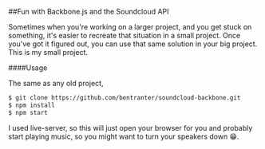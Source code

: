 ##Fun with Backbone.js and the Soundcloud API

Sometimes when you're working on a larger project, and you get stuck on something, it's easier to recreate that situation in a small project. Once you've got it figured out, you can use that same solution in your big project. This is my small project.

####Usage

The same as any old project,

```bash
$ git clone https://github.com/bentranter/soundcloud-backbone.git
$ npm install
$ npm start
```

I used live-server, so this will just open your browser for you and probably start playing music, so you might want to turn your speakers down 😁.



